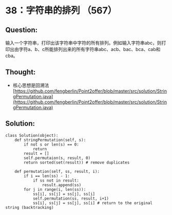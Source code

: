 # 38：字符串的排列 （567）

## Question:

输入一个字符串，打印出该字符串中字符的所有排列。例如输入字符串abc，则打印出由字符a、b、c所能排列出来的所有字符串abc、acb、bac、bca、cab和cba。

## Thought:

* 核心思想是回溯法[https://github.com/fengberlin/Point2offer/blob/master/src/solution/StringPermutation.java](https://github.com/fengberlin/Point2offer/blob/master/src/solution/StringPermutation.java)

## Solution:

```text
class Solution(object):
    def stringPermutation(self, s):
        if not s or len(s) == 0:
            return
        result = []
        self.permutaion(s, result, 0)
        return sorted(set(result)) # remove duplicates
    
    def permutation(self, ss, result, i):
        if i == len(ss) - 1:
            if ss not in result:
                result.append(ss)
        for j in range(i, len(ss)):
            ss[i], ss[j] = ss[j], ss[i]
            self.permutation(ss, result, i+1)
            ss[i], ss[j] = ss[j], ss[i] # return to the original string (backtracking)
```

